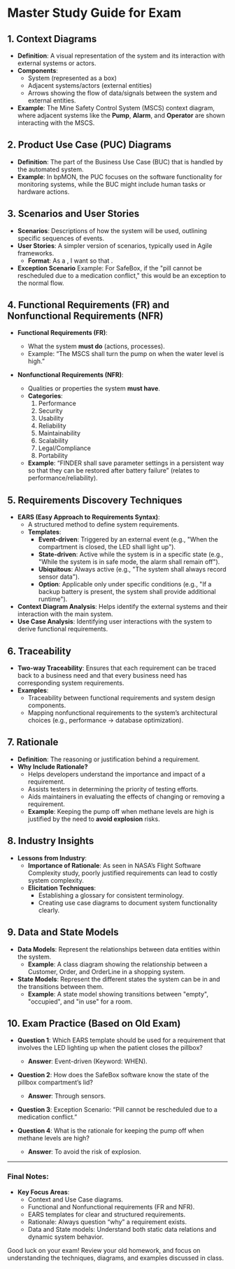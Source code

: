 
# Master Study Guide for Exam

## 1. Context Diagrams
- **Definition**: A visual representation of the system and its interaction with external systems or actors.
- **Components**:
  - System (represented as a box)
  - Adjacent systems/actors (external entities)
  - Arrows showing the flow of data/signals between the system and external entities.
- **Example**: The Mine Safety Control System (MSCS) context diagram, where adjacent systems like the **Pump**, **Alarm**, and **Operator** are shown interacting with the MSCS.

## 2. Product Use Case (PUC) Diagrams
- **Definition**: The part of the Business Use Case (BUC) that is handled by the automated system.
- **Example**: In bpMON, the PUC focuses on the software functionality for monitoring systems, while the BUC might include human tasks or hardware actions.
  
## 3. Scenarios and User Stories
- **Scenarios**: Descriptions of how the system will be used, outlining specific sequences of events.
- **User Stories**: A simpler version of scenarios, typically used in Agile frameworks.
  - **Format**: As a <type of user>, I want <some goal> so that <some reason>.
- **Exception Scenario** Example: For SafeBox, if the "pill cannot be rescheduled due to a medication conflict," this would be an exception to the normal flow.

## 4. Functional Requirements (FR) and Nonfunctional Requirements (NFR)
- **Functional Requirements (FR)**:
  - What the system **must do** (actions, processes).
  - Example: “The MSCS shall turn the pump on when the water level is high.”
  
- **Nonfunctional Requirements (NFR)**:
  - Qualities or properties the system **must have**.
  - **Categories**:
    1. Performance
    2. Security
    3. Usability
    4. Reliability
    5. Maintainability
    6. Scalability
    7. Legal/Compliance
    8. Portability
  - **Example**: “FINDER shall save parameter settings in a persistent way so that they can be restored after battery failure” (relates to performance/reliability).

## 5. Requirements Discovery Techniques
- **EARS (Easy Approach to Requirements Syntax)**:
  - A structured method to define system requirements.
  - **Templates**:
    - **Event-driven**: Triggered by an external event (e.g., "When the compartment is closed, the LED shall light up").
    - **State-driven**: Active while the system is in a specific state (e.g., "While the system is in safe mode, the alarm shall remain off").
    - **Ubiquitous**: Always active (e.g., "The system shall always record sensor data").
    - **Option**: Applicable only under specific conditions (e.g., "If a backup battery is present, the system shall provide additional runtime").
- **Context Diagram Analysis**: Helps identify the external systems and their interaction with the main system.
- **Use Case Analysis**: Identifying user interactions with the system to derive functional requirements.
  
## 6. Traceability
- **Two-way Traceability**: Ensures that each requirement can be traced back to a business need and that every business need has corresponding system requirements.
- **Examples**:
  - Traceability between functional requirements and system design components.
  - Mapping nonfunctional requirements to the system’s architectural choices (e.g., performance → database optimization).

## 7. Rationale
- **Definition**: The reasoning or justification behind a requirement.
- **Why Include Rationale?**
  - Helps developers understand the importance and impact of a requirement.
  - Assists testers in determining the priority of testing efforts.
  - Aids maintainers in evaluating the effects of changing or removing a requirement.
  - **Example**: Keeping the pump off when methane levels are high is justified by the need to **avoid explosion** risks.

## 8. Industry Insights
- **Lessons from Industry**:
  - **Importance of Rationale**: As seen in NASA’s Flight Software Complexity study, poorly justified requirements can lead to costly system complexity.
  - **Elicitation Techniques**:
    - Establishing a glossary for consistent terminology.
    - Creating use case diagrams to document system functionality clearly.

## 9. Data and State Models
- **Data Models**: Represent the relationships between data entities within the system.
  - **Example**: A class diagram showing the relationship between a Customer, Order, and OrderLine in a shopping system.
- **State Models**: Represent the different states the system can be in and the transitions between them.
  - **Example**: A state model showing transitions between "empty", "occupied", and "in use" for a room.

## 10. Exam Practice (Based on Old Exam)
- **Question 1**: Which EARS template should be used for a requirement that involves the LED lighting up when the patient closes the pillbox? 
  - **Answer**: Event-driven (Keyword: WHEN).
  
- **Question 2**: How does the SafeBox software know the state of the pillbox compartment’s lid?
  - **Answer**: Through sensors.

- **Question 3**: Exception Scenario: “Pill cannot be rescheduled due to a medication conflict.”
  
- **Question 4**: What is the rationale for keeping the pump off when methane levels are high?
  - **Answer**: To avoid the risk of explosion.

---

### Final Notes:
- **Key Focus Areas**:
  - Context and Use Case diagrams.
  - Functional and Nonfunctional requirements (FR and NFR).
  - EARS templates for clear and structured requirements.
  - Rationale: Always question “why” a requirement exists.
  - Data and State models: Understand both static data relations and dynamic system behavior.
  
Good luck on your exam! Review your old homework, and focus on understanding the techniques, diagrams, and examples discussed in class.
